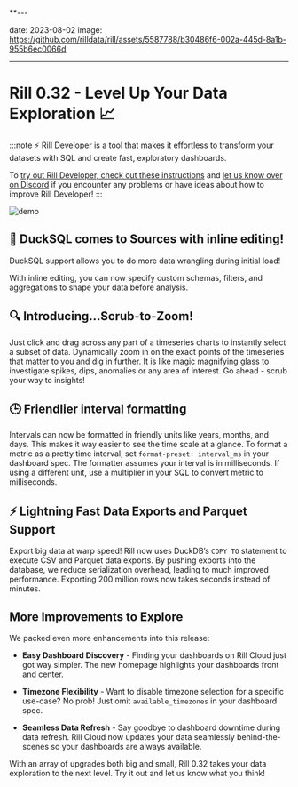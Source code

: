 **---

date: 2023-08-02
image: https://github.com/rilldata/rill/assets/5587788/b30486f6-002a-445d-8a1b-955b6ec0066d

---

# Rill 0.32 -  Level Up Your Data Exploration 📈

:::note
⚡ Rill Developer is a tool that makes it effortless to transform your datasets with SQL and create fast, exploratory dashboards.

To [try out Rill Developer, check out these instructions](../../install) and [let us know over on Discord](https://bit.ly/3bbcSl9) if you encounter any problems or have ideas about how to improve Rill Developer!
:::

![demo](https://cdn.rilldata.com/docs/release-notes/release-0.32.gif "demo")

## 🦆 DuckSQL comes to Sources with inline editing! 

DuckSQL support allows you to do more data wrangling during initial load!

With inline editing, you can now specify custom schemas, filters, and aggregations to shape your data before analysis.

## 🔍 Introducing...Scrub-to-Zoom!
Just click and drag across any part of a timeseries charts to instantly select a subset of data.
Dynamically zoom in on the exact points of the timeseries that matter to you and dig in further.
It is like magic magnifying glass to investigate spikes, dips, anomalies or any area of interest. 
Go ahead - scrub your way to insights!

## 🕒 Friendlier interval formatting 
Intervals can now be formatted in friendly units like years, months, and days. This makes it way easier to see the time scale at a glance.
To format a metric as a pretty time interval, set `format-preset: interval_ms` in your dashboard spec.
The formatter assumes your interval is in milliseconds. If using a different unit, use a multiplier in your SQL to convert metric to milliseconds.

## ⚡ Lightning Fast Data Exports and Parquet Support 

Export big data at warp speed! Rill now uses DuckDB’s `COPY TO` statement to execute CSV and Parquet data exports.
By pushing exports into the database, we reduce serialization overhead, leading to much improved performance.
Exporting 200 million rows now takes seconds instead of minutes.

## More Improvements to Explore
We packed even more enhancements into this release:

- **Easy Dashboard Discovery** - Finding your dashboards on Rill Cloud just got way simpler. The new homepage highlights your dashboards front and center.

- **Timezone Flexibility** - Want to disable timezone selection for a specific use-case? No prob! Just omit `available_timezones` in your dashboard spec.

- **Seamless Data Refresh** - Say goodbye to dashboard downtime during data refresh. Rill Cloud now updates your data seamlessly behind-the-scenes so your dashboards are always available.

With an array of upgrades both big and small, Rill 0.32 takes your data exploration to the next level. Try it out and let us know what you think!

